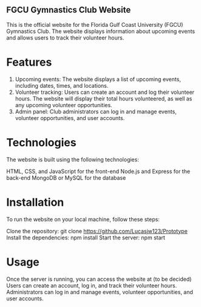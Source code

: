 
## FGCU Gymnastics Club Website
This is the official website for the Florida Gulf Coast University (FGCU) Gymnastics Club. The website displays information about upcoming events and allows users to track their volunteer hours.

# Features
1. Upcoming events: The website displays a list of upcoming events, including dates, times, and locations.
2. Volunteer tracking: Users can create an account and log their volunteer hours. The website will display their total hours volunteered, as well as any upcoming volunteer opportunities.
3. Admin panel: Club administrators can log in and manage events, volunteer opportunities, and user accounts.

# Technologies
The website is built using the following technologies:

HTML, CSS, and JavaScript for the front-end
Node.js and Express for the back-end
MongoDB or MySQL for the database

# Installation
To run the website on your local machine, follow these steps:

Clone the repository: git clone https://github.com/Lucasjw123/Prototype
Install the dependencies: npm install
Start the server: npm start

# Usage
Once the server is running, you can access the website at (to be decided) Users can create an account, log in, and track their volunteer hours. Administrators can log in and manage events, volunteer opportunities, and user accounts.

